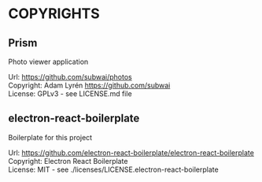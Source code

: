 # COPYRIGHTS

## Prism

Photo viewer application

Url: <https://github.com/subwai/photos>  
Copyright: Adam Lyrén <https://github.com/subwai>  
License: GPLv3 - see LICENSE.md file

## electron-react-boilerplate

Boilerplate for this project

Url: <https://github.com/electron-react-boilerplate/electron-react-boilerplate>  
Copyright: Electron React Boilerplate  
License: MIT - see ./licenses/LICENSE.electron-react-boilerplate
